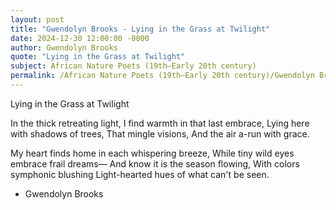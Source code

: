 ```yaml
---
layout: post
title: "Gwendolyn Brooks - Lying in the Grass at Twilight"
date: 2024-12-30 12:00:00 -0000
author: Gwendolyn Brooks
quote: "Lying in the Grass at Twilight"
subject: African Nature Poets (19th–Early 20th century)
permalink: /African Nature Poets (19th–Early 20th century)/Gwendolyn Brooks/Gwendolyn Brooks - Lying in the Grass at Twilight
---
```


Lying in the Grass at Twilight

In the thick retreating light,
I find warmth in that last embrace,
Lying here with shadows of trees,
That mingle visions,
And the air a-run with grace.

My heart finds home in each whispering breeze,
While tiny wild eyes embrace frail dreams—
And know it is the season flowing,
With colors symphonic blushing
Light-hearted hues of what can't be seen.

- Gwendolyn Brooks
